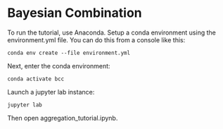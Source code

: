 # Bayesian Combination

To run the tutorial, use Anaconda. Setup a conda environment using the environment.yml file. You can do this from a console like this:
~~~
conda env create --file environment.yml
~~~

Next, enter the conda environment:
~~~
conda activate bcc
~~~

Launch a jupyter lab instance:
~~~
jupyter lab
~~~

Then open aggregation_tutorial.ipynb.
